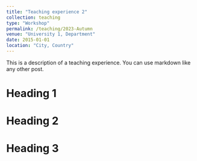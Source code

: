 ```yaml
---
title: "Teaching experience 2"
collection: teaching
type: "Workshop"
permalink: /teaching/2023-Autumn
venue: "University 1, Department"
date: 2015-01-01
location: "City, Country"
---
```


This is a description of a teaching experience. You can use markdown like any other post.

Heading 1
======

Heading 2
======

Heading 3
======
